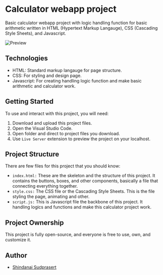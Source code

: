 # Calculator webapp project

Basic calculator webapp project with logic handling function for basic arithmetic written in HTML (Hypertext Markup Langauge), CSS (Cascading Style Sheets), and Javascript.

![Preview](calculator_webapp/assets/calculatorPreview.png)

## Technologies
- HTML: Standard markup langauge for page structure.
- CSS: For styling and design page.
- Javascript: For creating handling logic function and make basic arithmetic and calculator work.

## Getting Started
To use and interact with this project, you will need: 

1. Download and upload this project files.
2. Open the Visual Studio Code.
3. Open folder and direct to project files you download.
4. Use `Live Server` extension to preview the project on your localhost.

## Project Structure

There are few files for this project that you should know:

- `index.html:` These are the skeleton and the structure of this project. It contains the buttons, boxes, and other components, basically a file that connecting everything together.
- `style.css:` The CSS file or the Cascading Style Sheets. This is the file styling the page, animating and other.
- `script.js:` This is Javascript file the backbone of this project. It handling logics and functions and make this calculator project work.

## Project Ownership
This project is fully open-source, and everyone is free to use, own, and customize it.

## Author
- [Shindanai Sudprasert](https://github.com/shdnaicode)
